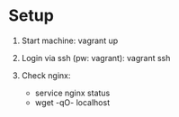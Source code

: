 # Setup

1. Start machine: vagrant up

2. Login via ssh (pw: vagrant): vagrant ssh 

3. Check nginx: 
	* service nginx status
	* wget -qO- localhost
	


	

